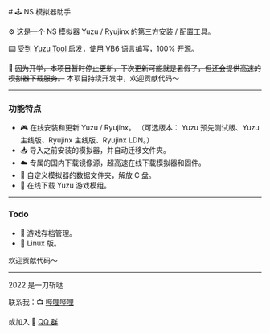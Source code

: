﻿﻿# 🕹️ NS 模拟器助手

⚙️ 这是一个 NS 模拟器 Yuzu / Ryujinx 的第三方安装 / 配置工具。

⌨️ 受到 [Yuzu Tool](https://tieba.baidu.com/p/7482949878) 启发，使用 VB6 语言编写，100% 开源。

🚧 ~~因为开学，本项目暂时停止更新，下次更新可能就是暑假了，但还会提供高速的模拟器下载服务。~~ 本项目持续开发中，欢迎贡献代码～

---

### 功能特点

- 🎮 在线安装和更新 Yuzu / Ryujinx。
  （可选版本： Yuzu 预先测试版、Yuzu 主线版、Ryujinx 主线版、Ryujinx LDN。）
- 📥 导入之前安装的模拟器，并自动迁移文件夹。
- ☁️ 专属的国内下载镜像源，超高速在线下载模拟器和固件。
- 📂 自定义模拟器的数据文件夹，解放 C 盘。
- 💽 在线下载 Yuzu 游戏模组。

---

### Todo

- 🍭 游戏存档管理。
- 🐧 Linux 版。

欢迎贡献代码～

---

2022 是一刀斩哒 

联系我：📺 [哔哩哔哩](https://b23.tv/29j35Sc) 

或加入 🐧 [QQ 群](https://jq.qq.com/?_wv=1027&k=nhkM2JMU)
